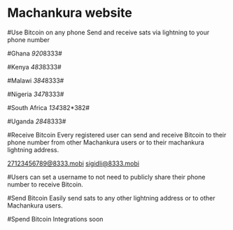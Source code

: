 # Machankura website

#Use Bitcoin on any phone
Send and receive sats via lightning to your phone number

#Ghana
*920*8333#

#Kenya
*483*8333#

#Malawi
*384*8333#

#Nigeria
*347*8333#

#South Africa
*134*382*382#

#Uganda
*284*8333#

#Receive Bitcoin
Every registered user can send and receive Bitcoin to their phone number from other Machankura users or to their machankura lightning address.

27123456789@8333.mobi
sigidli@8333.mobi

#Users can set a username to not need to publicly share their phone number to receive Bitcoin.

#Send Bitcoin
Easily send sats to any other lightning address or to other Machankura users.

#Spend Bitcoin
Integrations soon

